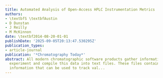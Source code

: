 ```yaml
---
title: Automated Analysis of Open-Access HPLC Instrumentation Metrics
authors:
- \textbfS \textbfAustin
- D Dunstan
- J Reilly
- M McKinnon
date: \textbf2014-08-20-01-01
publishDate: '2025-09-05T20:13:47.530295Z'
publication_types:
- article-journal
publication: '*Chromatography Today*'
abstract: All modern chromatographic software products gather information on each
  experiment and compile this data into text files. These files contain a wealth of
  information that can be used to track val...
---
```

